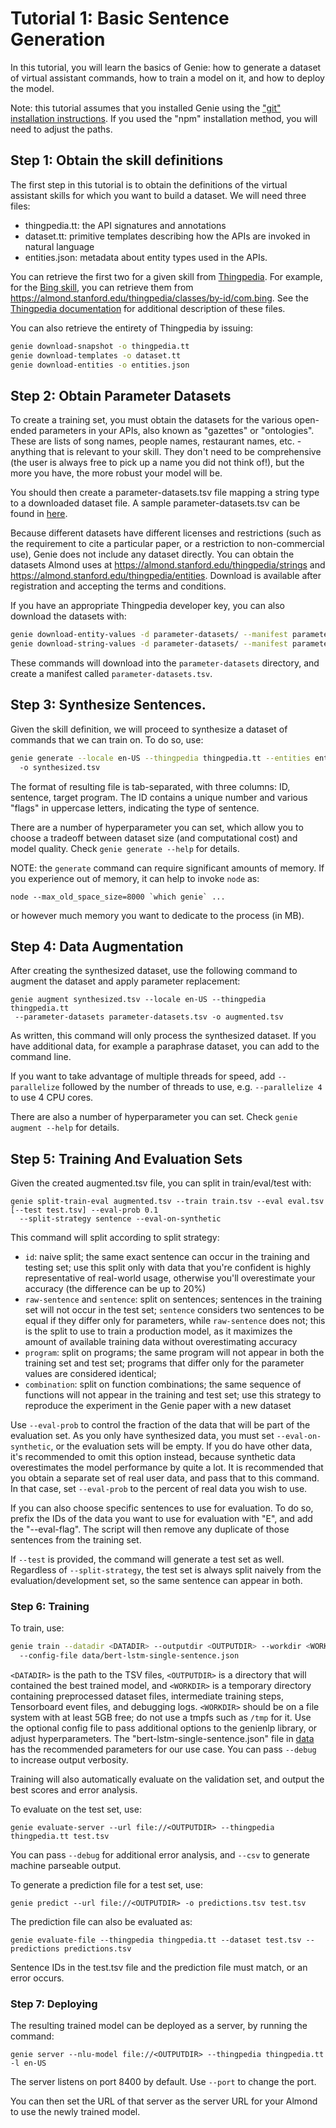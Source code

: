 # Tutorial 1: Basic Sentence Generation

In this tutorial, you will learn the basics of Genie: how to generate a dataset
of virtual assistant commands, how to train a model on it, and how to deploy
the model.

Note: this tutorial assumes that you installed Genie using the ["git" installation
instructions](install.md). If you used the "npm" installation method, you will
need to adjust the paths.

## Step 1: Obtain the skill definitions

The first step in this tutorial is to obtain the definitions of the virtual assistant
skills for which you want to build a dataset. We will need three files:

- thingpedia.tt: the API signatures and annotations
- dataset.tt: primitive templates describing how the APIs are invoked in natural language
- entities.json: metadata about entity types used in the APIs.

You can retrieve the first two for a given skill from [Thingpedia](https://thingpedia.stanford.edu).
For example, for the [Bing skill](https://almond.stanford.edu/thingpedia/devices/by-id/com.bing),
you can retrieve them from <https://almond.stanford.edu/thingpedia/classes/by-id/com.bing>.
See the [Thingpedia documentation](https://almond.stanford.edu/thingpedia/developers/thingpedia-nl-support.md)
for additional description of these files.

You can also retrieve the entirety of Thingpedia by issuing:
```bash
genie download-snapshot -o thingpedia.tt
genie download-templates -o dataset.tt
genie download-entities -o entities.json
```

## Step 2: Obtain Parameter Datasets

To create a training set, you must obtain the datasets for the various open-ended
parameters in your APIs, also known as "gazettes" or "ontologies". These are
lists of song names, people names, restaurant names, etc. - anything that is relevant
to your skill. They don't need to be comprehensive (the user is always free to
pick up a name you did not think of!), but the more you have, the more robust your model will be.

You should then create a parameter-datasets.tsv file mapping a string type to a
downloaded dataset file.
A sample parameter-datasets.tsv can be found in [here](https://github.com/stanford-oval/genie-toolkit/blob/master/test/data/en-US/parameter-datasets.tsv).

Because different datasets have different licenses and restrictions (such as the requirement to cite
a particular paper, or a restriction to non-commercial use), Genie does not include any dataset directly.
You can obtain the datasets Almond uses at <https://almond.stanford.edu/thingpedia/strings> and
<https://almond.stanford.edu/thingpedia/entities>. Download
is available after registration and accepting the terms and conditions.

If you have an appropriate Thingpedia developer key, you can also download the datasets
with:
```bash
genie download-entity-values -d parameter-datasets/ --manifest parameter-datasets.tsv
genie download-string-values -d parameter-datasets/ --manifest parameter-datasets.tsv --append-manifest
```

These commands will download into the `parameter-datasets` directory, and
create a manifest called `parameter-datasets.tsv`.

## Step 3: Synthesize Sentences.

Given the skill definition, we will proceed to synthesize a dataset of commands that we
can train on. To do so, use:

```bash
genie generate --locale en-US --thingpedia thingpedia.tt --entities entities.json --dataset dataset.tt
  -o synthesized.tsv
```

The format of resulting file is tab-separated, with three columns: ID, sentence,
target program. The ID contains a unique number and various "flags" in uppercase
letters, indicating the type of sentence.

There are a number of hyperparameter you can set, which allow you to choose a
tradeoff between dataset size (and computational cost) and model quality. Check
`genie generate --help` for details.

NOTE: the `generate` command can require significant amounts of memory.
If you experience out of memory, it can help to invoke `node` as:
```
node --max_old_space_size=8000 `which genie` ...
```
or however much memory you want to dedicate to the process (in MB).

## Step 4: Data Augmentation

After creating the synthesized dataset, use the following command to augment the dataset
and apply parameter replacement:
```
genie augment synthesized.tsv --locale en-US --thingpedia thingpedia.tt
 --parameter-datasets parameter-datasets.tsv -o augmented.tsv
```

As written, this command will only process the synthesized dataset. If you have
additional data, for example a paraphrase dataset, you can add to the command line.

If you want to take advantage of multiple threads for speed, add `--parallelize`
followed by the number of threads to use, e.g. `--parallelize 4` to use 4 CPU cores.

There are also a number of hyperparameter you can set. Check
`genie augment --help` for details.

## Step 5: Training And Evaluation Sets

Given the created augmented.tsv file, you can split in train/eval/test with:
```
genie split-train-eval augmented.tsv --train train.tsv --eval eval.tsv [--test test.tsv] --eval-prob 0.1
  --split-strategy sentence --eval-on-synthetic
```

This command will split according to split strategy:
- `id`: naive split; the same exact sentence can occur in the training and testing set; use this split only
  with data that you're confident is highly representative of real-world usage, otherwise you'll overestimate
  your accuracy (the difference can be up to 20%)
- `raw-sentence` and `sentence`: split on sentences; sentences in the training set will not occur in the test
  set; `sentence` considers two sentences to be equal if they differ only for parameters, while `raw-sentence`
  does not; this is the split to use to train a production model, as it maximizes the amount of available
  training data without overestimating accuracy
- `program`: split on programs; the same program will not appear in both the training set and test set;
  programs that differ only for the parameter values are considered identical;
- `combination`: split on function combinations; the same sequence of functions will not appear in the training
  and test set; use this strategy to reproduce the experiment in the Genie paper with a new dataset

Use `--eval-prob` to control the fraction of the data that will be part of the evaluation set.
As you only have synthesized data, you must set `--eval-on-synthetic`, or the evaluation
sets will be empty. If you do have other data, it's recommended to omit this option instead,
because synthetic data overestimates the model performance by quite a lot.
It is recommended that you obtain a separate set of real user data, and pass
that to this command. In that case, set `--eval-prob` to the percent of real data
you wish to use.

If you can also choose specific sentences to use for evaluation. To do so,
prefix the IDs of the data you want to use for evaluation with "E", and add the
"--eval-flag". The script will then remove any duplicate of those sentences
from the training set.

If `--test` is provided, the command will generate a test set as well. Regardless of `--split-strategy`,
the test set is always split naively from the evaluation/development set, so the same sentence can appear
in both.

### Step 6: Training

To train, use:
```bash
genie train --datadir <DATADIR> --outputdir <OUTPUTDIR> --workdir <WORKDIR>
  --config-file data/bert-lstm-single-sentence.json
```

`<DATADIR>` is the path to the TSV files, `<OUTPUTDIR>` is a directory that will
contained the best trained model, and `<WORKDIR>` is a temporary directory containing
preprocessed dataset files, intermediate training steps, Tensorboard event files,
and debugging logs. `<WORKDIR>` should be on a file system with at least 5GB free;
do not use a tmpfs such as `/tmp` for it.
Use the optional config file to pass additional options to the genienlp library, or
adjust hyperparameters. The "bert-lstm-single-sentence.json" file in [data](../data)
has the recommended parameters for our use case.
You can pass `--debug` to increase output verbosity.

Training will also automatically evaluate on the validation set, and output the best
scores and error analysis.

To evaluate on the test set, use:
```
genie evaluate-server --url file://<OUTPUTDIR> --thingpedia thingpedia.tt test.tsv
```
You can pass `--debug` for additional error analysis, and `--csv` to generate machine parseable
output.

To generate a prediction file for a test set, use:
```
genie predict --url file://<OUTPUTDIR> -o predictions.tsv test.tsv
```

The prediction file can also be evaluated as:
```
genie evaluate-file --thingpedia thingpedia.tt --dataset test.tsv --predictions predictions.tsv
```
Sentence IDs in the test.tsv file and the prediction file must match, or an error occurs.

### Step 7: Deploying

The resulting trained model can be deployed as a server, by running the command:
```
genie server --nlu-model file://<OUTPUTDIR> --thingpedia thingpedia.tt -l en-US
```

The server listens on port 8400 by default. Use `--port` to change the port.

You can then set the URL of that server as the server URL for your Almond
to use the newly trained model.

